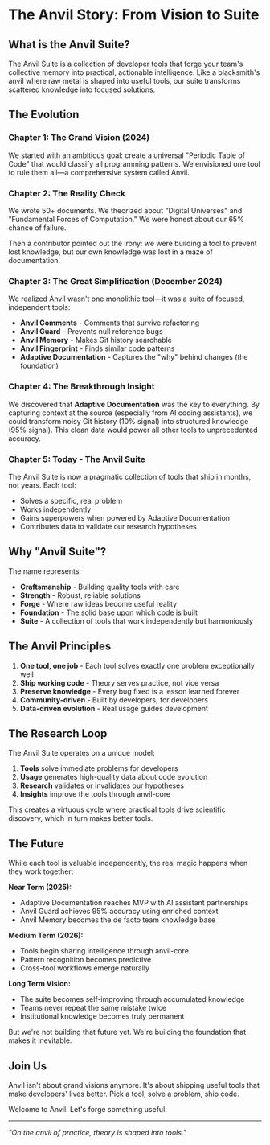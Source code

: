 # The Anvil Story: From Vision to Suite

## What is the Anvil Suite?

The Anvil Suite is a collection of developer tools that forge your team's collective memory into practical, actionable intelligence. Like a blacksmith's anvil where raw metal is shaped into useful tools, our suite transforms scattered knowledge into focused solutions.

## The Evolution

### Chapter 1: The Grand Vision (2024)
We started with an ambitious goal: create a universal "Periodic Table of Code" that would classify all programming patterns. We envisioned one tool to rule them all—a comprehensive system called Anvil.

### Chapter 2: The Reality Check
We wrote 50+ documents. We theorized about "Digital Universes" and "Fundamental Forces of Computation." We were honest about our 65% chance of failure. 

Then a contributor pointed out the irony: we were building a tool to prevent lost knowledge, but our own knowledge was lost in a maze of documentation.

### Chapter 3: The Great Simplification (December 2024)
We realized Anvil wasn't one monolithic tool—it was a suite of focused, independent tools:
- **Anvil Comments** - Comments that survive refactoring
- **Anvil Guard** - Prevents null reference bugs
- **Anvil Memory** - Makes Git history searchable
- **Anvil Fingerprint** - Finds similar code patterns
- **Adaptive Documentation** - Captures the "why" behind changes (the foundation)

### Chapter 4: The Breakthrough Insight
We discovered that **Adaptive Documentation** was the key to everything. By capturing context at the source (especially from AI coding assistants), we could transform noisy Git history (10% signal) into structured knowledge (95% signal). This clean data would power all other tools to unprecedented accuracy.

### Chapter 5: Today - The Anvil Suite
The Anvil Suite is now a pragmatic collection of tools that ship in months, not years. Each tool:
- Solves a specific, real problem
- Works independently
- Gains superpowers when powered by Adaptive Documentation
- Contributes data to validate our research hypotheses

## Why "Anvil Suite"?

The name represents:
- **Craftsmanship** - Building quality tools with care
- **Strength** - Robust, reliable solutions
- **Forge** - Where raw ideas become useful reality
- **Foundation** - The solid base upon which code is built
- **Suite** - A collection of tools that work independently but harmoniously

## The Anvil Principles

1. **One tool, one job** - Each tool solves exactly one problem exceptionally well
2. **Ship working code** - Theory serves practice, not vice versa
3. **Preserve knowledge** - Every bug fixed is a lesson learned forever
4. **Community-driven** - Built by developers, for developers
5. **Data-driven evolution** - Real usage guides development

## The Research Loop

The Anvil Suite operates on a unique model:
1. **Tools** solve immediate problems for developers
2. **Usage** generates high-quality data about code evolution
3. **Research** validates or invalidates our hypotheses
4. **Insights** improve the tools through anvil-core

This creates a virtuous cycle where practical tools drive scientific discovery, which in turn makes better tools.

## The Future

While each tool is valuable independently, the real magic happens when they work together:

**Near Term (2025):**
- Adaptive Documentation reaches MVP with AI assistant partnerships
- Anvil Guard achieves 95% accuracy using enriched context
- Anvil Memory becomes the de facto team knowledge base

**Medium Term (2026):**
- Tools begin sharing intelligence through anvil-core
- Pattern recognition becomes predictive
- Cross-tool workflows emerge naturally

**Long Term Vision:**
- The suite becomes self-improving through accumulated knowledge
- Teams never repeat the same mistake twice
- Institutional knowledge becomes truly permanent

But we're not building that future yet. We're building the foundation that makes it inevitable.

## Join Us

Anvil isn't about grand visions anymore. It's about shipping useful tools that make developers' lives better. Pick a tool, solve a problem, ship code.

Welcome to Anvil. Let's forge something useful.

---

*"On the anvil of practice, theory is shaped into tools."*